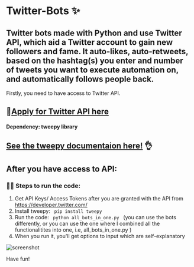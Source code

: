 # Twitter-Bots ✨
## Twitter bots made with Python and use Twitter API, which aid a Twitter account to gain new followers and fame. It auto-likes, auto-retweets, based on the hashtag(s) you enter and number of tweets you want to execute automation on, and automatically follows people back.

Firstly, you need to have access to Twitter API.
## 🤙[Apply for Twitter API here](https://developer.twitter.com/)

#### Dependency: tweepy library
## [See the tweepy documentaion here!](http://docs.tweepy.org/en/latest/) 👌 

 After you have access to API: 
 ---
### 👨‍💻 Steps to run the code:
1. Get API Keys/ Access Tokens after you are granted with the API from https://developer.twitter.com/
2. Install tweepy: <code> pip install tweepy </code>
2. Run the code: <code> python all_bots_in_one.py </code>
  (you can use the bots differently, or you can use the one where I combined all the functionalitites into one, i.e, all_bots_in_one.py  )
3. When you run it, you'll get options to input which are self-explanatory

![screenshot](https://user-images.githubusercontent.com/55017730/91664437-fb82a700-eb0c-11ea-98f2-a2dd897f2d57.png)

Have fun!
